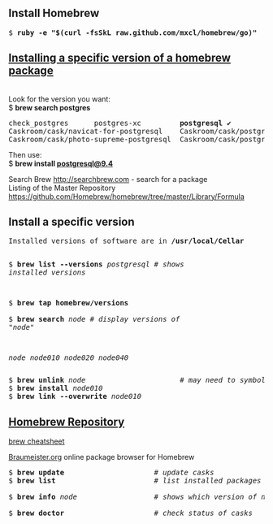 
<h2>Install Homebrew</h2>
<pre>
$ <b>ruby -e "$(curl -fsSkL raw.github.com/mxcl/homebrew/go)"</b>
</pre>


[<h2>Installing a specific version of a homebrew package</h2>](http://effectif.com/mac-os-x/installing-specific-version-of-homebrew-formula)  
Look for the version you want:   
$ <b>brew search postgres</b>
<pre>
check_postgres      postgres-xc         <b>postgresql</b> ✔        <b>postgresql@9.4</b> ✔    postgresql@9.5      postgrest
Caskroom/cask/navicat-for-postgresql    Caskroom/cask/postgres                  Caskroom/cask/sqlpro-for-postgres
Caskroom/cask/photo-supreme-postgresql  Caskroom/cask/postgrespreferencepane
</pre>

Then use:   
$ <b>brew install postgresql@9.4</b>


Search Brew http://searchbrew.com - search for a package  
Listing of the Master Repository https://github.com/Homebrew/homebrew/tree/master/Library/Formula


<h2>Install a specific version</h2>
<pre>
Installed versions of software are in <b>/usr/local/Cellar</b>

$ <b>brew list --versions</b> <em>postgresql</em>        # <em>shows installed versions</em>

$ <b>brew tap homebrew/versions</b>  
$ <b>brew search</b> <em>node</em>                      # <em>display versions of "node"</em>

<em>node
node010
node020
node040
</em>
</pre>
<pre>
$ <b>brew unlink</b> <em>node</em>                      # <em>may need to symbol unlink previous version</em>  
$ <b>brew install</b> <em>node010</em>    
$ <b>brew link --overwrite</b> <em>node010</em>   
</pre>

[<h2>Homebrew Repository</h2>](https://github.com/Homebrew/homebrew)

[brew cheatsheet](http://ricostacruz.com/cheatsheets/homebrew.html)

[Braumeister.org](http://braumeister.org)  online package browser for Homebrew
<pre>
$ <b>brew update</b>                     # <em>update casks</em>   
$ <b>brew list</b>                       # <em>list installed packages</em>   

$ <b>brew info</b> <em>node</em>                  # <em>shows which version of node.js <b>will be</b> installed</em>   

$ <b>brew doctor</b>                     # <em>check status of casks</em>  
</pre>
